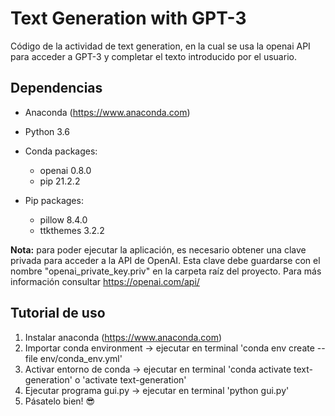 # Text Generation with GPT-3

Código de la actividad de text generation, en la cual se usa la openai API para acceder a GPT-3 y completar
el texto introducido por el usuario.

## Dependencias

- Anaconda (https://www.anaconda.com)

- Python 3.6

- Conda packages:
   - openai 0.8.0
   - pip 21.2.2

- Pip packages:
   - pillow 8.4.0
   - ttkthemes 3.2.2

**Nota:** para poder ejecutar la aplicación, es necesario obtener una clave privada para acceder a la API de OpenAI. Esta clave
debe guardarse con el nombre "openai_private_key.priv" en la carpeta raíz del proyecto.
Para más información consultar https://openai.com/api/

## Tutorial de uso

1. Instalar anaconda (https://www.anaconda.com)
2. Importar conda environment -> ejecutar en terminal 'conda env create --file env/conda_env.yml'
3. Activar entorno de conda -> ejecutar en terminal 'conda activate text-generation' o 'activate text-generation'
4. Ejecutar programa gui.py -> ejecutar en terminal 'python gui.py'
5. Pásatelo bien! :sunglasses:
